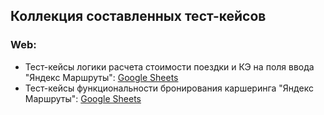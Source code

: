 ## Коллекция составленных тест-кейсов

###  Web:
- Тест-кейсы логики расчета стоимости поездки и КЭ на поля ввода "Яндекс Маршруты": [Google Sheets](https://docs.google.com/spreadsheets/d/1_8oygtsiTD04fQZygdqAJIMqtXvwWMKtuB0TOl2OMaY/edit#gid=1058266973)
- Тест-кейсы функциональности бронирования каршеринга "Яндекс Маршруты": [Google Sheets](https://docs.google.com/spreadsheets/d/1ECfTdKvMLneQA53SH--uukQ6Eh8MDP17nzxKGQ1Pfsg/edit#gid=396147072)